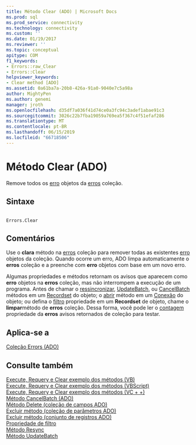 ```yaml
---
title: Método Clear (ADO) | Microsoft Docs
ms.prod: sql
ms.prod_service: connectivity
ms.technology: connectivity
ms.custom: ''
ms.date: 01/19/2017
ms.reviewer: ''
ms.topic: conceptual
apitype: COM
f1_keywords:
- Errors::raw_Clear
- Errors::Clear
helpviewer_keywords:
- Clear method [ADO]
ms.assetid: 0a61ba7a-20b8-426a-91a0-9040e7c5a98a
author: MightyPen
ms.author: genemi
manager: jroth
ms.openlocfilehash: d35df7a036f41d74ce0a3fc94c3adef1abae91c3
ms.sourcegitcommit: 3026c22b7fba19059a769ea5f367c4f51efaf286
ms.translationtype: MT
ms.contentlocale: pt-BR
ms.lasthandoff: 06/15/2019
ms.locfileid: "66718506"
---
```

# <a name="clear-method-ado"></a>Método Clear (ADO)
Remove todos os [erro](../../../ado/reference/ado-api/error-object.md) objetos da [erros](../../../ado/reference/ado-api/errors-collection-ado.md) coleção.  
  
## <a name="syntax"></a>Sintaxe  
  
```  
  
Errors.Clear  
```  
  
## <a name="remarks"></a>Comentários  
 Use o **clara** método na [erros](../../../ado/reference/ado-api/errors-collection-ado.md) coleção para remover todas as existentes [erro](../../../ado/reference/ado-api/error-object.md) objetos da coleção. Quando ocorre um erro, ADO limpa automaticamente o **erros** coleção e a preenche com **erro** objetos com base em um novo erro.  
  
 Algumas propriedades e métodos retornam os avisos que aparecem como **erro** objetos na **erros** coleção, mas não interrompem a execução de um programa. Antes de chamar o [ressincronizar](../../../ado/reference/ado-api/resync-method.md), [UpdateBatch](../../../ado/reference/ado-api/updatebatch-method.md), ou [CancelBatch](../../../ado/reference/ado-api/cancelbatch-method-ado.md) métodos em um [Recordset](../../../ado/reference/ado-api/recordset-object-ado.md) do objeto; o [abrir](../../../ado/reference/ado-api/open-method-ado-connection.md) método em um [Conexão](../../../ado/reference/ado-api/connection-object-ado.md) do objeto; ou defina o [filtro](../../../ado/reference/ado-api/filter-property.md) propriedade em um **Recordset** de objeto, chame o **limpar**método de **erros** coleção. Dessa forma, você pode ler o [contagem](../../../ado/reference/ado-api/count-property-ado.md) propriedade da **erros** avisos retornados de coleção para testar.  
  
## <a name="applies-to"></a>Aplica-se a  
 [Coleção Errors (ADO)](../../../ado/reference/ado-api/errors-collection-ado.md)  
  
## <a name="see-also"></a>Consulte também  
 [Execute, Requery e Clear exemplo dos métodos (VB)](../../../ado/reference/ado-api/execute-requery-and-clear-methods-example-vb.md)   
 [Execute, Requery e Clear exemplo dos métodos (VBScript)](../../../ado/reference/ado-api/execute-requery-and-clear-methods-example-vbscript.md)   
 [Execute, Requery e Clear exemplo dos métodos (VC + +)](../../../ado/reference/ado-api/execute-requery-and-clear-methods-example-vc.md)   
 [Método CancelBatch (ADO)](../../../ado/reference/ado-api/cancelbatch-method-ado.md)   
 [Método Delete (coleção de campos ADO)](../../../ado/reference/ado-api/delete-method-ado-fields-collection.md)   
 [Excluir método (coleção de parâmetros ADO)](../../../ado/reference/ado-api/delete-method-ado-parameters-collection.md)   
 [Excluir método (conjunto de registros ADO)](../../../ado/reference/ado-api/delete-method-ado-recordset.md)   
 [Propriedade de filtro](../../../ado/reference/ado-api/filter-property.md)   
 [Método Resync](../../../ado/reference/ado-api/resync-method.md)   
 [Método UpdateBatch](../../../ado/reference/ado-api/updatebatch-method.md)
